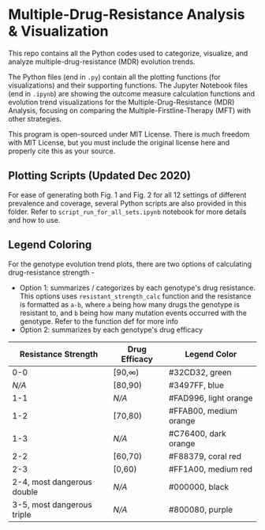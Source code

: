 # Multiple-Drug-Resistance Analysis & Visualization

This repo contains all the Python codes used to categorize, visualize, and analyze multiple-drug-resistance (MDR) evolution trends.

The Python files (end in `.py`) contain all the plotting functions (for visualizations) and their supporting functions. The Jupyter Notebook files (end in `.ipynb`) are showing the outcome measure calculation functions and evolution trend visualizations for the Multiple-Drug-Resistance (MDR) Analysis, focusing on comparing the Multiple-Firstline-Therapy (MFT) with other strategies.

This program is open-sourced under MIT License. There is much freedom with MIT License, but you must include the original license here and properly cite this as your source.

## Plotting Scripts (Updated Dec 2020)

For ease of generating both Fig. 1 and Fig. 2 for all 12 settings of different prevalence and coverage, several Python scripts are also provided in this folder. Refer to `script_run_for_all_sets.ipynb` notebook for more details and how to use.

## Legend Coloring

For the genotype evolution trend plots, there are two options of calculating drug-resistance strength -

- Option 1: summarizes / categorizes by each genotype's drug resistance. This options uses `resistant_strength_calc` function and the resistance is formatted as `a-b`, where `a` being  how many drugs the genotype is resistant to, and `b` being how many mutation events occurred with the genotype. Refer to the function def for more info
- Option 2: summarizes by each genotype's drug efficacy

| Resistance Strength        | Drug Efficacy | Legend Color            |
| -------------------------- | ------------- | ----------------------- |
| 0-0                        | [90,∞)        | \#32CD32, green         |
| *N/A*                      | [80,90)       | \#3497FF, blue          |
| 1-1                        | *N/A*         | \#FAD996, light orange  |
| 1-2                        | [70,80)       | \#FFAB00, medium orange |
| 1-3                        | *N/A*         | \#C76400, dark orange   |
| 2-2                        | [60,70)       | \#F88379, coral red     |
| 2-3                        | [0,60)        | \#FF1A00, medium red    |
| 2-4, most dangerous double | *N/A*         | \#000000, black         |
| 3-5, most dangerous triple | *N/A*         | #800080, purple         |

